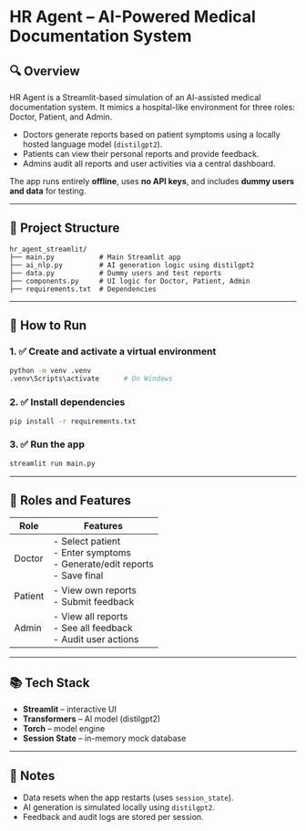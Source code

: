 # HR Agent – AI-Powered Medical Documentation System

## 🔍 Overview

HR Agent is a Streamlit-based simulation of an AI-assisted medical documentation system. It mimics a hospital-like environment for three roles: Doctor, Patient, and Admin.

* Doctors generate reports based on patient symptoms using a locally hosted language model (`distilgpt2`).
* Patients can view their personal reports and provide feedback.
* Admins audit all reports and user activities via a central dashboard.

The app runs entirely **offline**, uses **no API keys**, and includes **dummy users and data** for testing.

---

## 📆 Project Structure

```
hr_agent_streamlit/
├── main.py           # Main Streamlit app
├── ai_nlp.py         # AI generation logic using distilgpt2
├── data.py           # Dummy users and test reports
├── components.py     # UI logic for Doctor, Patient, Admin
├── requirements.txt  # Dependencies
```

---

## 🚀 How to Run

### 1. ✅ Create and activate a virtual environment

```bash
python -m venv .venv
.venv\Scripts\activate      # On Windows
```

### 2. ✅ Install dependencies

```bash
pip install -r requirements.txt
```

### 3. ✅ Run the app

```bash
streamlit run main.py
```

---

## 👥 Roles and Features

| Role    | Features                                                                        |
| ------- | ------------------------------------------------------------------------------- |
| Doctor  | - Select patient<br>- Enter symptoms<br>- Generate/edit reports<br>- Save final |
| Patient | - View own reports<br>- Submit feedback                                         |
| Admin   | - View all reports<br>- See all feedback<br>- Audit user actions                |

---

## 📚 Tech Stack

* **Streamlit** – interactive UI
* **Transformers** – AI model (distilgpt2)
* **Torch** – model engine
* **Session State** – in-memory mock database

---

## 🧪 Notes

* Data resets when the app restarts (uses `session_state`).
* AI generation is simulated locally using `distilgpt2`.
* Feedback and audit logs are stored per session.
